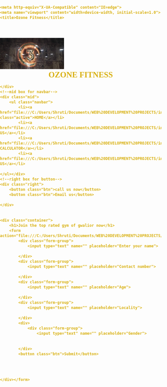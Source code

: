 <!DOCTYPE html>
<!-- saved from url=(0073)file:///C:/Users/Shruti/Documents/WEB%20DEVELOPMENT%20PROJECTS/index.html -->
<html lang="en"><head><meta http-equiv="Content-Type" content="text/html; charset=UTF-8">
    
    <meta http-equiv="X-UA-Compatible" content="IE=edge">
    <meta name="viewport" content="width=device-width, initial-scale=1.0">
    <title>Ozone Fitness</title>
<link href="./Ozone Fitness_files/css2" rel="stylesheet"><link rel="stylesheet" href="file:///C:/Users/Shruti/Documents/WEB%20DEVELOPMENT%20PROJECTS/css/style.css"><style>
    /* CSS Reset */
    body {
        font-family: 'Bakbak One', cursive;
        color: rgb(216, 176, 16);
        margin: 0px;
        padding: 0px;
        background: url('girl.jpg');
        height: 0px;
        font-weight: bold;
    }

    .left {
        display: inline-block;
       /* border: 2px solid rgb(230, 5, 5);*/
        position: absolute;
        left: 50px;
        top: 25px;


    }

    .left img {
        width: 200px;
    }

    .left div {
        text-align: center;
        list-style: 20px;
        font-size: 25px;
        font-family: 'Franklin Gothic Medium', 'Arial Narrow', Arial, sans-serif;
    }

    .mid {
       /* border: 2px solid rgb(225, 228, 222);*/
        display: block;
        width: 40%;
        margin: 18px auto;




    }

    .right {
        position: absolute;
        right: 33px;
        top: 25px;
       /* border: 2px solid rgb(173, 173, 132);*/
        display: inline-block;
    }

    .navbar {
        display: inline-block;
    }

    .navbar li {
        display: inline-block;
    }

    .navbar li a {
        color: rgb(219, 223, 205);
        text-decoration: none;
        padding: 18px 10px;

    }

    .navbar li a:hover,
    .navbar li a.active {
        color: rgb(153, 124, 115);
        text-decoration: underline;
    }

    .btn {
        font-family: 'Bakbak One', cursive;
        margin: 0px 10px;
        color: black;
        background: rgb(207, 80, 80);
        padding: 5px 15px;
       /* border: 3px solid rgb(173, 201, 14);*/
        border-radius: 8px;
        font-size: 12px;
        cursor: pointer;
    }

    .btn:hover {
        background-color: rgb(85, 206, 29);
    }

    .container {
        border: 4px solid rgb(0, 0, 0);
        margin: 100px;
        border-radius: 12px;
        width: 30%;
        padding: 10px 10px;

    }

    .form-group input {
        text-align: center;
        display: block;
        margin: 4px auto;
        padding: 4px;
        width: 70%;
        border: 2px solid rgb(8, 3, 14);
        font-size: 15px;
        font-family: Verdana, Geneva, Tahoma, sans-serif;
        border-radius: 10px;
        font-weight: bold;
    
    }

    .container h1 {
        text-align: center;
    }

    .container button {
        display: block;
        width: 70%;
        margin: 20px auto;
    }
</style></head>





<body>
    <header class="header"></header>
    <!--left box for logo-->
    <div class="
    left">
        <img src="o3-zone-gwalior.webp" >
        <div>OZONE FITNESS</div>


    </div>
    <!--mid box for navbar-->
    <div class="mid">
        <ul class="navbar">
            <li><a href="file:///C:/Users/Shruti/Documents/WEB%20DEVELOPMENT%20PROJECTS/index.html#" class="active">HOME</a></li>
            <li><a href="file:///C:/Users/Shruti/Documents/WEB%20DEVELOPMENT%20PROJECTS/index.html#">ABOUT US</a></li>
            <li><a href="file:///C:/Users/Shruti/Documents/WEB%20DEVELOPMENT%20PROJECTS/index.html#">FITNESS CALCULATOR</a></li>
            <li><a href="file:///C:/Users/Shruti/Documents/WEB%20DEVELOPMENT%20PROJECTS/index.html#">CONTACT US</a></li>

    </ul></div>
    <!--right box for button-->
    <div class="right">
        <button class="btn">call us now</button>
        <button class="btn">Email us</button>

    </div>

    
    <div class="container">
        <h1>Join the top rated gym of gwalior now</h1>
        <form action="file:///C:/Users/Shruti/Documents/WEB%20DEVELOPMENT%20PROJECTS/noaction.php">
            <div class="form-group">
                <input type="text" name="" placeholder="Enter your name">

            </div>
            <div class="form-group">
                <input type="text" name="" placeholder="Contact number">

            </div>
            <div class="form-group">
                <input type="text" name="" placeholder="Age">

            </div>
            <div class="form-group">
                <input type="text" name="" placeholder="Locality">

            </div>
            <div>
                <div class="form-group">
                    <input type="text" name="" placeholder="Gender">
    

            </div>
            <button class="btn">Submit</button>



        
    </div></form>


</div></body></html>
